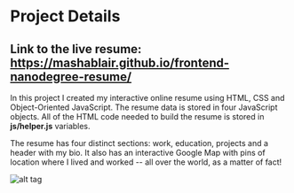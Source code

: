 # Project Details

## Link to the live resume: https://mashablair.github.io/frontend-nanodegree-resume/

In this project I created my interactive online resume using HTML, CSS and Object-Oriented JavaScript.  The resume data is stored in four JavaScript objects. All of the HTML code needed to build the resume is stored in **js/helper.js** variables. 

The resume has four distinct sections: work, education, projects and a header with my bio. It also has an interactive Google Map with pins of location where I lived and worked -- all over the world, as a matter of fact!  

![alt tag](https://github.com/mashablair/frontend-nanodegree-resume/blob/master/online-resume.png)

